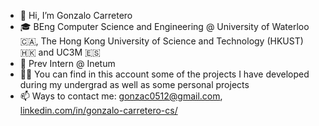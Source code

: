 - 👋 Hi, I’m Gonzalo Carretero
- 🎓 BEng Computer Science and Engineering @ University of Waterloo 🇨🇦, The Hong Kong University of Science and Technology  (HKUST) 🇭🇰 and UC3M 🇪🇸
- 💼 Prev Intern @ Inetum
- 👨‍💻 You can find in this account some of the projects I have developed during my undergrad as well as some personal projects
- 📫 Ways to contact me: gonzac0512@gmail.com, [linkedin.com/in/gonzalo-carretero-cs/](https://www.linkedin.com/in/gonzalo-carretero-cs/)


<!--
**gonzalocarreteroh/gonzalocarreteroh** is a ✨ _special_ ✨ repository because its `README.md` (this file) appears on your GitHub profile.

Here are some ideas to get you started:

- 🔭 I’m currently working on ...
- 🌱 I’m currently learning ...
- 👯 I’m looking to collaborate on ...
- 🤔 I’m looking for help with ...
- 💬 Ask me about ...
- 📫 How to reach me: ...
- 😄 Pronouns: ...
- ⚡ Fun fact: ...
-->
